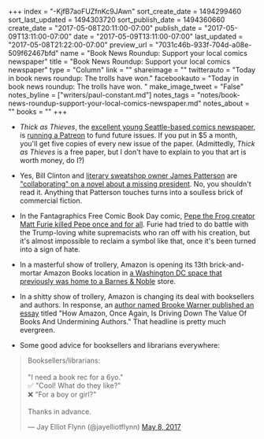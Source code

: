 +++
index = "-KjfB7aoFUZfnKc9JAwn"
sort_create_date = 1494299460
sort_last_updated = 1494303720
sort_publish_date = 1494360660
create_date = "2017-05-08T20:11:00-07:00"
publish_date = "2017-05-09T13:11:00-07:00"
date = "2017-05-09T13:11:00-07:00"
last_updated = "2017-05-08T21:22:00-07:00"
preview_url = "7031c46b-933f-704d-a08e-509f62467bfd"
name = "Book News Roundup: Support your local comics newspaper"
title = "Book News Roundup: Support your local comics newspaper"
type = "Column"
link = ""
shareimage = ""
twitterauto = "Today in book news roundup: The trolls have won."
facebookauto = "Today in book news roundup: The trolls have won. "
make_image_tweet = "False"
notes_byline = ["writers/paul-constant.md"]
notes_tags = "notes/book-news-roundup-support-your-local-comics-newspaper.md"
notes_about = ""
books = ""
+++
* *Thick as Thieves*, the [excellent young Seattle-based comics newspaper](http://www.seattlereviewofbooks.com/notes/2017/02/16/thursday-comics-hangover-thick-as-thieves-hits-the-streets/), is [running a Patreon](https://www.patreon.com/thickasthieves) to fund future issues. If you put in $5 a month, you'll get five copies of every new issue of the paper. (Admittedly, *Thick as Thieves* is a free paper, but I don't have to explain to you that art is worth money, do I?)

* Yes, Bill Clinton and [literary sweatshop owner James Patterson](http://www.telegraph.co.uk/culture/books/booknews/10711191/James-Patterson-how-the-bestseller-factory-works.html) are ["collaborating" on a novel about a missing president](http://www.vulture.com/2017/05/bill-clinton-and-james-patterson-are-writing-a-novel.html). No, you shouldn't read it. Anything that Patterson touches turns into a soulless brick of commercial fiction.

* In the Fantagraphics Free Comic Book Day comic, [Pepe the Frog creator Matt Furie killed Pepe once and for all](http://www.cbr.com/pepe-frog-creator-kills-white-supremacist-icon/). Furie had tried to do battle with the Trump-loving white supremacists who ran off with his creation, but it's almost impossible to reclaim a symbol like that, once it's been turned into a sign of hate.

* In a masterful show of trollery, Amazon is opening its 13th brick-and-mortar Amazon Books location in [a Washington DC space that previously was home to a Barnes & Noble](https://the-digital-reader.com/2017/05/06/amazon-open-bookstore-old-bn-location-washington-dc/) store.

* In a shitty show of trollery, Amazon is changing its deal with booksellers and authors. In response, an [author named Brooke Warner published an essay](http://www.huffingtonpost.com/entry/third-party-sellers-can-now-win-the-buy-box-on-amazon_us_590b309be4b05279d4edc31f?section=us_books) titled "How Amazon, Once Again, Is Driving Down The Value Of Books And Undermining Authors." That headline is pretty much evergreen.

* Some good advice for booksellers and librarians everywhere:

<blockquote class="twitter-tweet" data-lang="en"><p lang="en" dir="ltr">Booksellers/librarians:<br><br>&quot;I need a book rec for a 6yo.&quot;<br>✅ &quot;Cool! What do they like?&quot; <br>❌ &quot;For a boy or girl?&quot;<br><br>Thanks in advance.</p>&mdash; Jay Elliot Flynn (@jayelliotflynn) <a href="https://twitter.com/jayelliotflynn/status/861601468930904064">May 8, 2017</a></blockquote> 